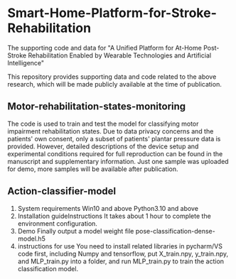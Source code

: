 # Smart-Home-Platform-for-Stroke-Rehabilitation
The supporting code and data for "A Unified Platform for At-Home Post-Stroke Rehabilitation Enabled by Wearable Technologies and Artificial Intelligence"

This repository provides supporting data and code related to the above research, which will be made publicly available at the time of publication.

## Motor-rehabilitation-states-monitoring
The code is used to train and test the model for classifying motor impairment rehabilitation states. Due to data privacy concerns and the patients' own consent, only a subset of patients' plantar pressure data is provided. However, detailed descriptions of the device setup and experimental conditions required for full reproduction can be found in the manuscript and supplementary information. Just one sample was uploaded for demo, more samples will be available after publication.

## Action-classifier-model
1. System requirements
Win10 and above
Python3.10 and above
2. Installation guideInstructions
It takes about 1 hour to complete the environment configuration.
3. Demo
Finally output a model weight file pose-classification-dense-model.h5
4. instructions for use
You need to install related libraries in pycharm/VS code first, including Numpy and tensorflow, put X_train.npy, y_train.npy, and MLP_train.py into a folder, and run MLP_train.py to train the action classification model.
